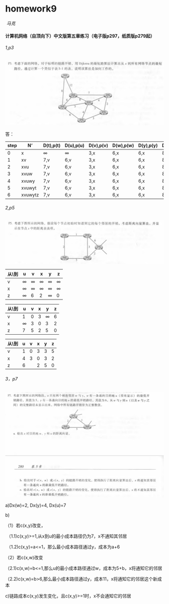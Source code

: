 # homework9

​										*马克*

#### 计算机网络（自顶向下）中文版第五章练习（电子版p297，纸质版p279起）

###### 1,p3

![](./p3.png)

答：

| step | N‘      | D(t),p(t) | D(u),p(u) | D(v),p(v) | D(w),p(w) | D(y),p(y) | D(z),p(z) |
| ---- | ------- | --------- | --------- | --------- | --------- | --------- | --------- |
| 0    | x       | ∞         | ∞         | 3,x       | 6,x       | 6,x       | 8,x       |
| 1    | xv      | 7,v       | 6,v       | 3,x       | 6,x       | 6,x       | 8,x       |
| 2    | xvu     | 7,v       | 6,v       | 3,x       | 6,x       | 6,x       | 8,x       |
| 3    | xvuw    | 7,v       | 6,v       | 3,x       | 6,x       | 6,x       | 8,x       |
| 4    | xvuwy   | 7,v       | 6,v       | 3,x       | 6,x       | 6,x       | 8,x       |
| 5    | xvuwyt  | 7,v       | 6,v       | 3,x       | 6,x       | 6,x       | 8,x       |
| 6    | xvuwytz | 7,v       | 6,v       | 3,x       | 6,x       | 6,x       | 8,x       |

###### 2,p5

![](./p5.png)

| 从\到 | u    | v    | x    | y    | z    |
| ----- | ---- | ---- | ---- | ---- | ---- |
| v     | ∞    | ∞    | ∞    | ∞    | ∞    |
| x     | ∞    | ∞    | ∞    | ∞    | ∞    |
| z     | ∞    | 6    | 2    | ∞    | 0    |

| 从\到 | u    | v    | x    | y    | z    |
| ----- | ---- | ---- | ---- | ---- | ---- |
| v     | 1    | 0    | 3    | ∞    | 6    |
| x     | ∞    | 3    | 0    | 3    | 2    |
| z     | 7    | 5    | 2    | 5    | 0    |

| 从\到 | u    | v    | x    | y    | z    |
| ----- | ---- | ---- | ---- | ---- | ---- |
| v     | 1    | 0    | 3    | 3    | 5    |
| x     | 4    | 3    | 0    | 3    | 2    |
| z     | 6    |      | 2    | 5    | 0    |

###### 3，p7

![](./p7.png)

a)Dx(w)=2, Dx(y)=4, Dx(u)=7

b)

（1）若c(x,y)改变，

​		（1.1)c(x,y)>=1,从x到u的最小成本路径仍为7，x不通知其邻居

​		（1.2)c(x,y)=a<=1，那么最小成本路径通过y，成本为a+6

（2）若c(x,w)改变

​		（2.1)c(x,w)=b<=1,那么u的最小成本路径通过w，成本为5+b，x将通知它的邻居

​		（2.2)c(x,w)=b>6,那么最小成本路径通过y，成本11，x将通知它的邻居这个新成本

c)链路成本c(x,y)发生变化，且c(x,y)>=1时，x不会通知它的邻居